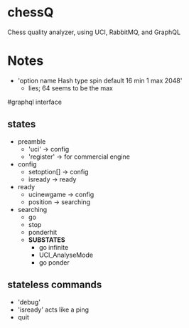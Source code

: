 # chessQ
Chess quality analyzer, using UCI, RabbitMQ, and GraphQL


# Notes
* 'option name Hash type spin default 16 min 1 max 2048'
  * lies; 64 seems to be the max


#graphql interface

## states
* preamble
  * 'uci'  -> config
  * 'register' -> for commercial engine
* config
  * setoption[]  -> config
  * isready -> ready
* ready
  * ucinewgame -> config
  * position -> searching
* searching
  * go
  * stop
  * ponderhit
  * **SUBSTATES**
    * go infinite
    * UCI_AnalyseMode
    * go ponder



## stateless commands
* 'debug'
* 'isready' acts like a ping
* quit
